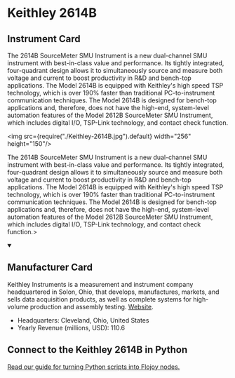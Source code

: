 
# Keithley 2614B

## Instrument Card

<div className="flex">

<div>

The 2614B SourceMeter SMU Instrument is a new dual-channel SMU instrument with best-in-class value and performance. Its tightly integrated, four-quadrant design allows it to simultaneously source and measure both voltage and current to boost productivity in R&D and bench-top applications. The Model 2614B is equipped with Keithley's high speed TSP technology, which is over 190% faster than traditional PC-to-instrument communication techniques. The Model 2614B is designed for bench-top applications and, therefore, does not have the high-end, system-level automation features of the Model 2612B SourceMeter SMU Instrument, which includes digital I/O, TSP-Link technology, and contact check function.

</div>

<img src={require("./Keithley-2614B.jpg").default} width="256" height="150"/>

</div>

The 2614B SourceMeter SMU Instrument is a new dual-channel SMU instrument with best-in-class value and performance. Its tightly integrated, four-quadrant design allows it to simultaneously source and measure both voltage and current to boost productivity in R&D and bench-top applications. The Model 2614B is equipped with Keithley's high speed TSP technology, which is over 190% faster than traditional PC-to-instrument communication techniques. The Model 2614B is designed for bench-top applications and, therefore, does not have the high-end, system-level automation features of the Model 2612B SourceMeter SMU Instrument, which includes digital I/O, TSP-Link technology, and contact check function.>

<details open>
<summary><h2>Manufacturer Card</h2></summary>

Keithley Instruments is a measurement and instrument company headquartered in Solon, Ohio, that develops, manufactures, markets, and sells data acquisition products, as well as complete systems for high-volume production and assembly testing. <a href="https://www.tek.com/en">Website</a>.

<ul>
  <li>Headquarters: Cleveland, Ohio, United States</li>
  <li>Yearly Revenue (millions, USD): 110.6</li>
</ul>
</details>

## Connect to the Keithley 2614B in Python

[Read our guide for turning Python scripts into Flojoy nodes.](https://docs.flojoy.ai/custom-nodes/creating-custom-node/)


